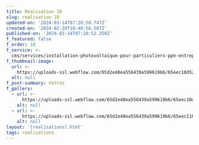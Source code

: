 ```yaml
---
title: Réalisation 10
slug: realisation-10
updated-on: '2024-03-14T07:26:50.747Z'
created-on: '2024-02-20T10:48:56.587Z'
published-on: '2024-03-14T07:28:52.350Z'
f_featured: false
f_order: 10
f_service: >-
  cms/services/installation-photovoltaique-pour-particuliers-ppe-entreprises-cle-en-main.md
f_thumbnail-image:
  url: >-
    https://uploads-ssl.webflow.com/65d2e48ea556439a599619b6/65eec10d52cf5af0b117e2d7_baobab-project-33_01.jpg
  alt: null
f_post-summary: Vetroz
f_gallery:
  - url: >-
      https://uploads-ssl.webflow.com/65d2e48ea556439a599619b6/65eec10d52cf5af0b117e2d7_baobab-project-33_01.jpg
    alt: null
  - url: >-
      https://uploads-ssl.webflow.com/65d2e48ea556439a599619b6/65eec11686228e8aecf24b85_baobab-project-33_02.jpg
    alt: null
layout: '[realisations].html'
tags: realisations
---
```



